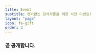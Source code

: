 ```yaml
---
title: Event
subtitle: 컨퍼런스 참석자들을 위한 사전 이벤트!
layout: "page"
icon: fa-gift
order: 3
---
```

### 곧 공개합니다.